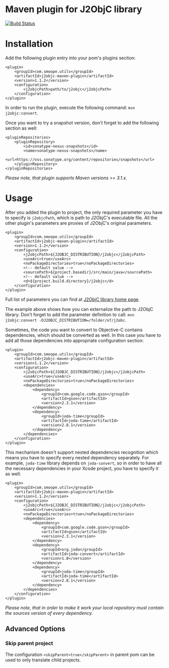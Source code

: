 Maven plugin for J2ObjC library
==========

[![Build Status](https://travis-ci.org/smoope/j2objc-maven-plugin.svg?branch=master)](https://travis-ci.org/smoope/j2objc-maven-plugin)

# Installation

Add the following plugin entry into your pom's plugins section:

```
<plugin>
    <groupId>com.smoope.utils</groupId>
    <artifactId>j2objc-maven-plugin</artifactId>
    <version>1.1.2</version>
    <configuration>
        <j2objcPath>path/to/j2objc</j2objcPath>
    </configuration>
</plugin>
```

In order to run the plugin, execute the following command: `mvn j2objc:convert`.

Once you want to try a snapshot version, don't forget to add the following section as well:

```
<pluginRepositories>
    <pluginRepository>
        <id>sonatype-nexus-snapshots</id>
        <name>sonatype-nexus-snapshots</name>
        <url>https://oss.sonatype.org/content/repositories/snapshots</url>
    </pluginRepository>
</pluginRepositories>
```

_Please note, that plugin supports Maven versions >= 3.1.x._

# Usage

After you added the plugin to project, the only required parameter you have to specify is `j2objcPath`, which 
is path to J2ObjC's executable file. All the other plugin's parameters are proxies of J2ObjC's original parameters.

```
<plugin>
    <groupId>com.smoope.utils</groupId>
    <artifactId>j2objc-maven-plugin</artifactId>
    <version>1.1.2</version>
    <configuration>
        <j2objcPath>${J2OBJC_DISTRIBUTION}/j2objc</j2objcPath>
        <useArc>true</useArc>
        <noPackageDirectories>true</noPackageDirectories>
        <!-- default value -->
        <sourcePath>${project.basedir}/src/main/java</sourcePath>
        <!-- default value -->
        <d>${project.build.directory}/j2objc</d>
    </configuration>
</plugin>
```

Full list of parameters you can find at [J2ObjC library home page](http://j2objc.org/docs/j2objc.html).

The example above shows how you can externalize the path to J2ObjC library. Don't forget to add the parameter 
definition to call: `mvn j2objc:convert -DJ2OBJC_DISTRIBUTION=/folder/of/j2obc`.

Sometimes, the code you want to convert to Objective-C contains dependencies, which should be converted as well. 
In this case you have to add all those dependencies into appropriate configuration section:

```
<plugin>
    <groupId>com.smoope.utils</groupId>
    <artifactId>j2objc-maven-plugin</artifactId>
    <version>1.1.2</version>
    <configuration>
        <j2objcPath>${J2OBJC_DISTRIBUTION}/j2objc</j2objcPath>
        <useArc>true</useArc>
        <noPackageDirectories>true</noPackageDirectories>
        <dependencies>
            <dependency>
                <groupId>com.google.code.gson</groupId>
                <artifactId>gson</artifactId>
                <version>2.3.1</version>
            </dependency>
            <dependency>
                <groupId>joda-time</groupId>
                <artifactId>joda-time</artifactId>
                <version>2.8.1</version>
            </dependency>
        </dependencies>
    </configuration>
</plugin>
```

This mechanism doesn't support nested dependencies recognition which means you have to specify every nested dependency 
separately. For example, `joda-time` library depends on `joda-convert`, so in order to have all the necessary dependencies in 
your Xcode project, you have to specify it as well:

```
<plugin>
    <groupId>com.smoope.utils</groupId>
    <artifactId>j2objc-maven-plugin</artifactId>
    <version>1.1.2</version>
    <configuration>
        <j2objcPath>${J2OBJC_DISTRIBUTION}/j2objc</j2objcPath>
        <useArc>true</useArc>
        <noPackageDirectories>true</noPackageDirectories>
        <dependencies>
            <dependency>
                <groupId>com.google.code.gson</groupId>
                <artifactId>gson</artifactId>
                <version>2.3.1</version>
            </dependency>
            <dependency>
                <groupId>org.joda</groupId>
                <artifactId>joda-convert</artifactId>
                <version>1.8</version>
            </dependency>
            <dependency>
                <groupId>joda-time</groupId>
                <artifactId>joda-time</artifactId>
                <version>2.8.1</version>
            </dependency>
        </dependencies>
    </configuration>
</plugin>
```

_Please note, that in order to make it work your local repository must contain the sources version of every dependency._

## Advanced Options

### Skip parent project

The configuration `<skipParent>true</skipParent>` in parent pom can be used to only translate child projects.
